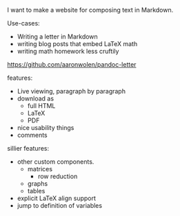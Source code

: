 I want to make a website for composing text in Markdown.

Use-cases:

- Writing a letter in Markdown
- writing blog posts that embed LaTeX math
- writing math homework less cruftily

https://github.com/aaronwolen/pandoc-letter

features:

- Live viewing, paragraph by paragraph
- download as
  - full HTML
  - LaTeX
  - PDF
- nice usability things
- comments

sillier features:

- other custom components.
  - matrices
    - row reduction
  - graphs
  - tables
- explicit LaTeX align support
- jump to definition of variables
